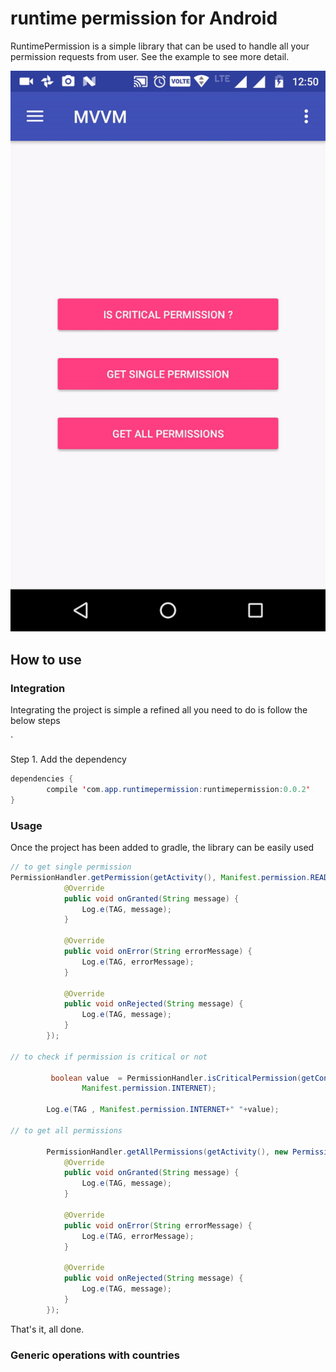 # runtime permission for Android




RuntimePermission is a simple library that can be used to handle all your permission requests from user. See the example to see more detail.

![](https://github.com/amitrai98/MVVM/blob/master/runtime.gif)

## How to use

### Integration

Integrating the project is simple a refined all you need to do is follow the below steps

`

Step 1\. Add the dependency

```java
dependencies {
        compile 'com.app.runtimepermission:runtimepermission:0.0.2'
}
```

### Usage

Once the project has been added to gradle, the library can be easily used

```java
// to get single permission 
PermissionHandler.getPermission(getActivity(), Manifest.permission.READ_CONTACTS, new PermissionListener() {
            @Override
            public void onGranted(String message) {
                Log.e(TAG, message);               
            }

            @Override
            public void onError(String errorMessage) {
                Log.e(TAG, errorMessage);
            }

            @Override
            public void onRejected(String message) {
                Log.e(TAG, message);
            }
        });

// to check if permission is critical or not

         boolean value  = PermissionHandler.isCriticalPermission(getContext(),
                Manifest.permission.INTERNET);

        Log.e(TAG , Manifest.permission.INTERNET+" "+value);

// to get all permissions

        PermissionHandler.getAllPermissions(getActivity(), new PermissionListener() {
            @Override
            public void onGranted(String message) {
                Log.e(TAG, message);
            }

            @Override
            public void onError(String errorMessage) {
                Log.e(TAG, errorMessage);
            }

            @Override
            public void onRejected(String message) {
                Log.e(TAG, message);
            }
        });


```

That's it, all done.

### Generic operations with countries

